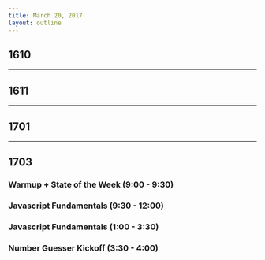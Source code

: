 ```yaml
---
title: March 20, 2017
layout: outline
---
```


## 1610

-----------------------------------------------

## 1611


-----------------------------------------------

## 1701


-----------------------------------------------

## 1703

### Warmup + State of the Week (9:00 - 9:30)

### Javascript Fundamentals (9:30 - 12:00)

### Javascript Fundamentals (1:00 - 3:30)

### Number Guesser Kickoff (3:30 - 4:00)
